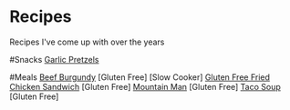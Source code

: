# Recipes
Recipes I've come up with over the years

#Snacks
[Garlic Pretzels](snacks/garlic_pretzels/)

#Meals
[Beef Burgundy](meals/beef_burgundy) [Gluten Free] [Slow Cooker]
[Gluten Free Fried Chicken Sandwich](meals/fried_chicken_sandwich) [Gluten Free]
[Mountain Man](meals/mountain_man) [Gluten Free]
[Taco Soup](meals/taco_soup) [Gluten Free]